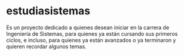 # estudiasistemas
Es un proyecto dedicado a quienes desean iniciar en la carrera de Ingeniería de Sistemas, para quienes ya están cursando sus primeros ciclos, e incluso, para quienes ya están avanzados o ya terminaron y quieren recordar algunos temas.
